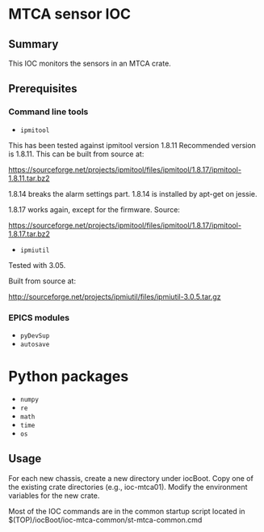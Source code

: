 # MTCA sensor IOC

## Summary 

This IOC monitors the sensors in an MTCA crate.

## Prerequisites

### Command line tools
- ``ipmitool`` 

This has been tested against ipmitool version 1.8.11 Recommended version is
1.8.11. This can be built from source at:

https://sourceforge.net/projects/ipmitool/files/ipmitool/1.8.17/ipmitool-1.8.11.tar.bz2

1.8.14 breaks the alarm settings part. 1.8.14 is installed by apt-get on
jessie.

1.8.17 works again, except for the firmware. Source:

https://sourceforge.net/projects/ipmitool/files/ipmitool/1.8.17/ipmitool-1.8.17.tar.bz2

- ``ipmiutil``

Tested with 3.05.

Built from source at:

http://sourceforge.net/projects/ipmiutil/files/ipmiutil-3.0.5.tar.gz

### EPICS modules

- ``pyDevSup`` 
- ``autosave``

# Python packages
- ``numpy``
- ``re``
- ``math``
- ``time``
- ``os``

## Usage

For each new chassis, create a new directory under iocBoot. Copy one of the
existing crate directories (e.g., ioc-mtca01). Modify the environment variables
for the new crate. 

Most of the IOC commands are in the common startup script located in
$(TOP)/iocBoot/ioc-mtca-common/st-mtca-common.cmd




